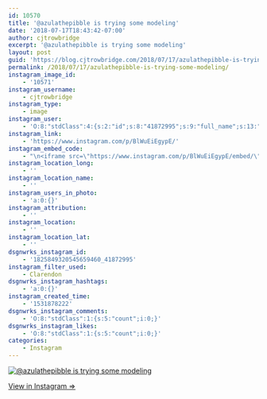 ```yaml
---
id: 10570
title: '@azulathepibble is trying some modeling'
date: '2018-07-17T18:43:42-07:00'
author: cjtrowbridge
excerpt: '@azulathepibble is trying some modeling'
layout: post
guid: 'https://blog.cjtrowbridge.com/2018/07/17/azulathepibble-is-trying-some-modeling/'
permalink: /2018/07/17/azulathepibble-is-trying-some-modeling/
instagram_image_id:
    - '10571'
instagram_username:
    - cjtrowbridge
instagram_type:
    - image
instagram_user:
    - 'O:8:"stdClass":4:{s:2:"id";s:8:"41872995";s:9:"full_name";s:13:"CJ Trowbridge";s:15:"profile_picture";s:141:"https://scontent.cdninstagram.com/vp/bdb3dc682730332976d1b56b290153a5/5BE0461C/t51.2885-19/s150x150/13724650_1188772791164794_142557231_a.jpg";s:8:"username";s:12:"cjtrowbridge";}'
instagram_link:
    - 'https://www.instagram.com/p/BlWuEiEgypE/'
instagram_embed_code:
    - "\n<iframe src=\"https://www.instagram.com/p/BlWuEiEgypE/embed/\" width=\"612\" height=\"710\" frameborder=\"0\" scrolling=\"no\" allowtransparency=\"true\" class=\"insta-image-embed\"></iframe>\n"
instagram_location_long:
    - ''
instagram_location_name:
    - ''
instagram_users_in_photo:
    - 'a:0:{}'
instagram_attribution:
    - ''
instagram_location:
    - ''
instagram_location_lat:
    - ''
dsgnwrks_instagram_id:
    - '1825849320545659460_41872995'
instagram_filter_used:
    - Clarendon
dsgnwrks_instagram_hashtags:
    - 'a:0:{}'
instagram_created_time:
    - '1531878222'
dsgnwrks_instagram_comments:
    - 'O:8:"stdClass":1:{s:5:"count";i:0;}'
dsgnwrks_instagram_likes:
    - 'O:8:"stdClass":1:{s:5:"count";i:0;}'
categories:
    - Instagram
---
```


[![@azulathepibble is trying some modeling](https://blog.cjtrowbridge.com/wp-content/uploads/2018/07/1531878222-1-1.jpg)](https://www.instagram.com/p/BlWuEiEgypE/)

[View in Instagram ⇒](https://www.instagram.com/p/BlWuEiEgypE/)